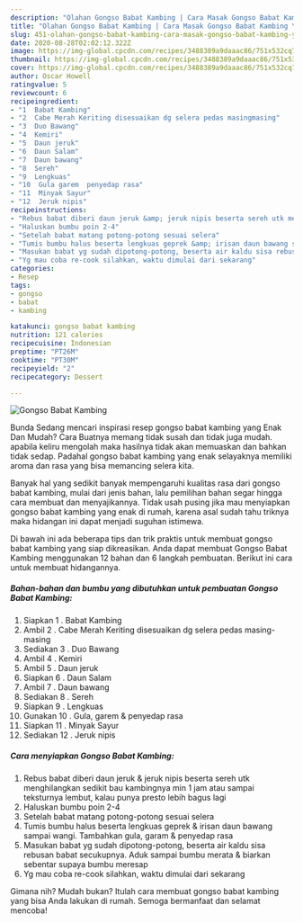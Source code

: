 ```yaml
---
description: "Olahan Gongso Babat Kambing | Cara Masak Gongso Babat Kambing Yang Enak dan Simpel"
title: "Olahan Gongso Babat Kambing | Cara Masak Gongso Babat Kambing Yang Enak dan Simpel"
slug: 451-olahan-gongso-babat-kambing-cara-masak-gongso-babat-kambing-yang-enak-dan-simpel
date: 2020-08-28T02:02:12.322Z
image: https://img-global.cpcdn.com/recipes/3488389a9daaac86/751x532cq70/gongso-babat-kambing-foto-resep-utama.jpg
thumbnail: https://img-global.cpcdn.com/recipes/3488389a9daaac86/751x532cq70/gongso-babat-kambing-foto-resep-utama.jpg
cover: https://img-global.cpcdn.com/recipes/3488389a9daaac86/751x532cq70/gongso-babat-kambing-foto-resep-utama.jpg
author: Oscar Howell
ratingvalue: 5
reviewcount: 6
recipeingredient:
- "1  Babat Kambing"
- "2  Cabe Merah Keriting disesuaikan dg selera pedas masingmasing"
- "3  Duo Bawang"
- "4  Kemiri"
- "5  Daun jeruk"
- "6  Daun Salam"
- "7  Daun bawang"
- "8  Sereh"
- "9  Lengkuas"
- "10  Gula garem  penyedap rasa"
- "11  Minyak Sayur"
- "12  Jeruk nipis"
recipeinstructions:
- "Rebus babat diberi daun jeruk &amp; jeruk nipis beserta sereh utk menghilangkan sedikit bau kambingnya min 1 jam atau sampai teksturnya lembut, kalau punya presto lebih bagus lagi"
- "Haluskan bumbu poin 2-4"
- "Setelah babat matang potong-potong sesuai selera"
- "Tumis bumbu halus beserta lengkuas geprek &amp; irisan daun bawang sampai wangi. Tambahkan gula, garam &amp; penyedap rasa"
- "Masukan babat yg sudah dipotong-potong, beserta air kaldu sisa rebusan babat secukupnya. Aduk sampai bumbu merata &amp; biarkan sebentar supaya bumbu meresap"
- "Yg mau coba re-cook silahkan, waktu dimulai dari sekarang"
categories:
- Resep
tags:
- gongso
- babat
- kambing

katakunci: gongso babat kambing 
nutrition: 121 calories
recipecuisine: Indonesian
preptime: "PT26M"
cooktime: "PT30M"
recipeyield: "2"
recipecategory: Dessert

---
```



![Gongso Babat Kambing](https://img-global.cpcdn.com/recipes/3488389a9daaac86/751x532cq70/gongso-babat-kambing-foto-resep-utama.jpg)

Bunda Sedang mencari inspirasi resep gongso babat kambing yang Enak Dan Mudah? Cara Buatnya memang tidak susah dan tidak juga mudah. apabila keliru mengolah maka hasilnya tidak akan memuaskan dan bahkan tidak sedap. Padahal gongso babat kambing yang enak selayaknya memiliki aroma dan rasa yang bisa memancing selera kita.



Banyak hal yang sedikit banyak mempengaruhi kualitas rasa dari gongso babat kambing, mulai dari jenis bahan, lalu pemilihan bahan segar hingga cara membuat dan menyajikannya. Tidak usah pusing jika mau menyiapkan gongso babat kambing yang enak di rumah, karena asal sudah tahu triknya maka hidangan ini dapat menjadi suguhan istimewa.


Di bawah ini ada beberapa tips dan trik praktis untuk membuat gongso babat kambing yang siap dikreasikan. Anda dapat membuat Gongso Babat Kambing menggunakan 12 bahan dan 6 langkah pembuatan. Berikut ini cara untuk membuat hidangannya.

<!--inarticleads1-->

##### Bahan-bahan dan bumbu yang dibutuhkan untuk pembuatan Gongso Babat Kambing:

1. Siapkan 1 . Babat Kambing
1. Ambil 2 . Cabe Merah Keriting disesuaikan dg selera pedas masing-masing
1. Sediakan 3 . Duo Bawang
1. Ambil 4 . Kemiri
1. Ambil 5 . Daun jeruk
1. Siapkan 6 . Daun Salam
1. Ambil 7 . Daun bawang
1. Sediakan 8 . Sereh
1. Siapkan 9 . Lengkuas
1. Gunakan 10 . Gula, garem &amp; penyedap rasa
1. Siapkan 11 . Minyak Sayur
1. Sediakan 12 . Jeruk nipis




<!--inarticleads2-->

##### Cara menyiapkan Gongso Babat Kambing:

1. Rebus babat diberi daun jeruk &amp; jeruk nipis beserta sereh utk menghilangkan sedikit bau kambingnya min 1 jam atau sampai teksturnya lembut, kalau punya presto lebih bagus lagi
1. Haluskan bumbu poin 2-4
1. Setelah babat matang potong-potong sesuai selera
1. Tumis bumbu halus beserta lengkuas geprek &amp; irisan daun bawang sampai wangi. Tambahkan gula, garam &amp; penyedap rasa
1. Masukan babat yg sudah dipotong-potong, beserta air kaldu sisa rebusan babat secukupnya. Aduk sampai bumbu merata &amp; biarkan sebentar supaya bumbu meresap
1. Yg mau coba re-cook silahkan, waktu dimulai dari sekarang




Gimana nih? Mudah bukan? Itulah cara membuat gongso babat kambing yang bisa Anda lakukan di rumah. Semoga bermanfaat dan selamat mencoba!
